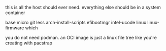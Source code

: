 this is all the host should ever need. everything else should be in a system container

base
micro
git
less
arch-install-scripts
efibootmgr
intel-ucode
linux
linux-firmware
which


you do not need podman. an OCI image is just a linux file tree like you're creating with pacstrap